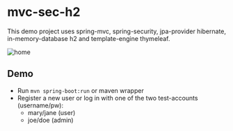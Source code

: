 # mvc-sec-h2
This demo project uses spring-mvc, spring-security, jpa-provider hibernate, in-memory-database h2 and template-engine thymeleaf.

![home](https://user-images.githubusercontent.com/26798159/40691610-2112d592-63ad-11e8-9532-5c8bae9609b7.png)

## Demo
- Run `mvn spring-boot:run` or maven wrapper
- Register a new user or log in with one of the two test-accounts (username/pw):
    - mary/jane (user)
    - joe/doe (admin)